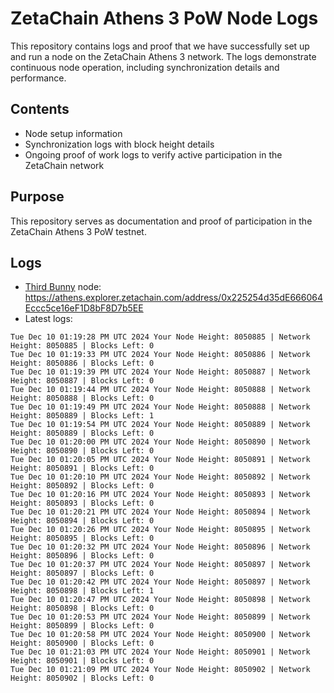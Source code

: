 # ZetaChain Athens 3 PoW Node Logs
This repository contains logs and proof that we have successfully set up and run a node on the ZetaChain Athens 3 network. The logs demonstrate continuous node operation, including synchronization details and performance.

## Contents
- Node setup information
- Synchronization logs with block height details
- Ongoing proof of work logs to verify active participation in the ZetaChain network

## Purpose
This repository serves as documentation and proof of participation in the ZetaChain Athens 3 PoW testnet.

## Logs

- [Third Bunny](https://thirdbunny.xyz/) node: https://athens.explorer.zetachain.com/address/0x225254d35dE666064Eccc5ce16eF1D8bF8D7b5EE
- Latest logs:
```
Tue Dec 10 01:19:28 PM UTC 2024 Your Node Height: 8050885 | Network Height: 8050885 | Blocks Left: 0
Tue Dec 10 01:19:33 PM UTC 2024 Your Node Height: 8050886 | Network Height: 8050886 | Blocks Left: 0
Tue Dec 10 01:19:39 PM UTC 2024 Your Node Height: 8050887 | Network Height: 8050887 | Blocks Left: 0
Tue Dec 10 01:19:44 PM UTC 2024 Your Node Height: 8050888 | Network Height: 8050888 | Blocks Left: 0
Tue Dec 10 01:19:49 PM UTC 2024 Your Node Height: 8050888 | Network Height: 8050889 | Blocks Left: 1
Tue Dec 10 01:19:54 PM UTC 2024 Your Node Height: 8050889 | Network Height: 8050889 | Blocks Left: 0
Tue Dec 10 01:20:00 PM UTC 2024 Your Node Height: 8050890 | Network Height: 8050890 | Blocks Left: 0
Tue Dec 10 01:20:05 PM UTC 2024 Your Node Height: 8050891 | Network Height: 8050891 | Blocks Left: 0
Tue Dec 10 01:20:10 PM UTC 2024 Your Node Height: 8050892 | Network Height: 8050892 | Blocks Left: 0
Tue Dec 10 01:20:16 PM UTC 2024 Your Node Height: 8050893 | Network Height: 8050893 | Blocks Left: 0
Tue Dec 10 01:20:21 PM UTC 2024 Your Node Height: 8050894 | Network Height: 8050894 | Blocks Left: 0
Tue Dec 10 01:20:26 PM UTC 2024 Your Node Height: 8050895 | Network Height: 8050895 | Blocks Left: 0
Tue Dec 10 01:20:32 PM UTC 2024 Your Node Height: 8050896 | Network Height: 8050896 | Blocks Left: 0
Tue Dec 10 01:20:37 PM UTC 2024 Your Node Height: 8050897 | Network Height: 8050897 | Blocks Left: 0
Tue Dec 10 01:20:42 PM UTC 2024 Your Node Height: 8050897 | Network Height: 8050898 | Blocks Left: 1
Tue Dec 10 01:20:47 PM UTC 2024 Your Node Height: 8050898 | Network Height: 8050898 | Blocks Left: 0
Tue Dec 10 01:20:53 PM UTC 2024 Your Node Height: 8050899 | Network Height: 8050899 | Blocks Left: 0
Tue Dec 10 01:20:58 PM UTC 2024 Your Node Height: 8050900 | Network Height: 8050900 | Blocks Left: 0
Tue Dec 10 01:21:03 PM UTC 2024 Your Node Height: 8050901 | Network Height: 8050901 | Blocks Left: 0
Tue Dec 10 01:21:09 PM UTC 2024 Your Node Height: 8050902 | Network Height: 8050902 | Blocks Left: 0
```
